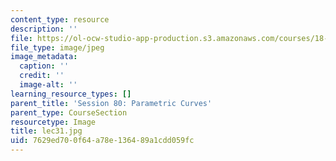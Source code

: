 ```yaml
---
content_type: resource
description: ''
file: https://ol-ocw-studio-app-production.s3.amazonaws.com/courses/18-01sc-single-variable-calculus-fall-2010/7629ed700f64a78e136489a1cdd059fc_lec31.jpg
file_type: image/jpeg
image_metadata:
  caption: ''
  credit: ''
  image-alt: ''
learning_resource_types: []
parent_title: 'Session 80: Parametric Curves'
parent_type: CourseSection
resourcetype: Image
title: lec31.jpg
uid: 7629ed70-0f64-a78e-1364-89a1cdd059fc
---
```


